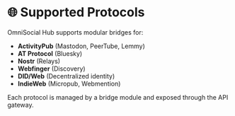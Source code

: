 # 🌐 Supported Protocols

OmniSocial Hub supports modular bridges for:

- **ActivityPub** (Mastodon, PeerTube, Lemmy)
- **AT Protocol** (Bluesky)
- **Nostr** (Relays)
- **Webfinger** (Discovery)
- **DID/Web** (Decentralized identity)
- **IndieWeb** (Micropub, Webmention)

Each protocol is managed by a bridge module and exposed through the API gateway.
